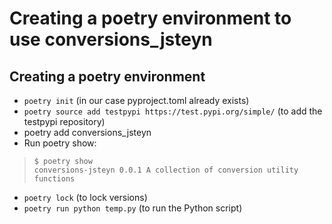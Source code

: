 # Creating a poetry environment to use conversions_jsteyn


## Creating a poetry environment
- `poetry init` (in our case pyproject.toml already exists)
- `poetry source add testpypi https://test.pypi.org/simple/` (to add the testpypi repository)
- poetry add conversions_jsteyn
- Run poetry show:
> ```
> $ poetry show
> conversions-jsteyn 0.0.1 A collection of conversion utility functions
> ```
- `poetry lock` (to lock versions)
- `poetry run python temp.py` (to run the Python script)

